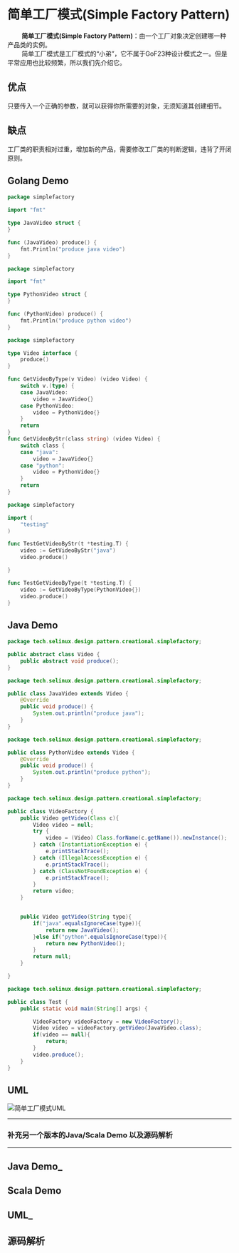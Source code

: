 # 简单工厂模式(Simple Factory Pattern)

&emsp;&emsp; **简单工厂模式(Simple Factory Pattern)**：由一个工厂对象决定创建哪一种产品类的实例。  
&emsp;&emsp; 简单工厂模式是工厂模式的“小弟”，它不属于GoF23种设计模式之一。但是平常应用也比较频繁，所以我们先介绍它。  

## 优点

只要传入一个正确的参数，就可以获得你所需要的对象，无须知道其创建细节。

## 缺点

工厂类的职责相对过重，增加新的产品，需要修改工厂类的判断逻辑，违背了开闭原则。

## Golang Demo

```go
package simplefactory

import "fmt"

type JavaVideo struct {
}

func (JavaVideo) produce() {
    fmt.Println("produce java video")
}
```

```go
package simplefactory

import "fmt"

type PythonVideo struct {
}

func (PythonVideo) produce() {
    fmt.Println("produce python video")
}
```

```go
package simplefactory

type Video interface {
    produce()
}

func GetVideoByType(v Video) (video Video) {
    switch v.(type) {
    case JavaVideo:
        video = JavaVideo{}
    case PythonVideo:
        video = PythonVideo{}
    }
    return
}
func GetVideoByStr(class string) (video Video) {
    switch class {
    case "java":
        video = JavaVideo{}
    case "python":
        video = PythonVideo{}
    }
    return
}
```

```go
package simplefactory

import (
    "testing"
)

func TestGetVideoByStr(t *testing.T) {
    video := GetVideoByStr("java")
    video.produce()

}

func TestGetVideoByType(t *testing.T) {
    video := GetVideoByType(PythonVideo{})
    video.produce()
}
```

## Java Demo

```java
package tech.selinux.design.pattern.creational.simplefactory;

public abstract class Video {
    public abstract void produce();
}
```

```java
package tech.selinux.design.pattern.creational.simplefactory;

public class JavaVideo extends Video {
    @Override
    public void produce() {
        System.out.println("produce java");
    }
}
```

```java
package tech.selinux.design.pattern.creational.simplefactory;

public class PythonVideo extends Video {
    @Override
    public void produce() {
        System.out.println("produce python");
    }
}
```

```java
package tech.selinux.design.pattern.creational.simplefactory;

public class VideoFactory {
    public Video getVideo(Class c){
        Video video = null;
        try {
            video = (Video) Class.forName(c.getName()).newInstance();
        } catch (InstantiationException e) {
            e.printStackTrace();
        } catch (IllegalAccessException e) {
            e.printStackTrace();
        } catch (ClassNotFoundException e) {
            e.printStackTrace();
        }
        return video;
    }


    public Video getVideo(String type){
        if("java".equalsIgnoreCase(type)){
            return new JavaVideo();
        }else if("python".equalsIgnoreCase(type)){
            return new PythonVideo();
        }
        return null;
    }

}
```

```java
package tech.selinux.design.pattern.creational.simplefactory;

public class Test {
    public static void main(String[] args) {

        VideoFactory videoFactory = new VideoFactory();
        Video video = videoFactory.getVideo(JavaVideo.class);
        if(video == null){
            return;
        }
        video.produce();
    }
}
```

## UML

![简单工厂模式UML](images/simple-factory-pattern.png)

---

### 补充另一个版本的Java/Scala Demo 以及源码解析

---

## Java Demo_

## Scala Demo

## UML_

## 源码解析
